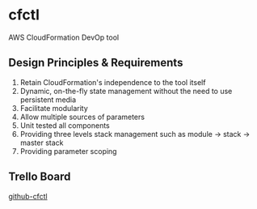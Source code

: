 cfctl
===
AWS CloudFormation DevOp tool

Design Principles & Requirements
---
1. Retain CloudFormation's independence to the tool itself
2. Dynamic, on-the-fly state management without the need to use persistent media
3. Facilitate modularity
4. Allow multiple sources of parameters
5. Unit tested all components
6. Providing three levels stack management such as module -> stack -> master stack
7. Providing parameter scoping


Trello Board
---
[github-cfctl](https://trello.com/b/3etT9edo/github-cfctl)
